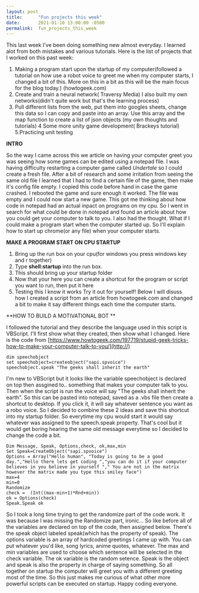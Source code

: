 ```yaml
---
layout: post
title:      "Fun projects this week"
date:       2021-01-10 13:00:00 -0500
permalink:  fun_projects_this_week
---
```



This last week I've been doing something new almost everyday. I learned alot from both mistakes and various tutorials.
Here is the list of projects that I worked on this past week:

1.  Making a program start upon the startup of my computer(followed a tutorial on  how use a robot voice to greet me when my computer starts, I changed a bit of this. More on this in a bit as this will be the main focus for the blog today.) (howtogeek.com)
2.  Create and train a neural network( Traversy Media) I also built my own networks(didn't quite work but that's the learning process)
3.   Pull different lists from the web, put them into googles sheets, change this data so I can copy and paste into an array. Use this array and the map function to create a  list of json objects (my own thoughts and tutorials)
4 Some more unity game development( Brackeys tutorial)
5.Practicing unit testing

**INTRO**

So the way I came across this we article on having your computer greet you was seeing how some games can be edited using a notepad file. I was having difficulty restarting a computer game called *Undertale* so I could create a fresh file. After a bit of research and some irritation from seeing the same old file I learned that I had to find a certain file of the game, then make it's config file empty. I copied this code before hand in case the game crashed. I rebooted the game and sure enough it worked. The file was empty and I could now start a new game. This got me thinking about how code in notepad had an actual inpact on programs on my cpu. So I went in search for what could be done in notepad and found an article about how you could get your computer to talk to you. I also had the thought. What if I could make a program start when the computer started up. So I'll explain how to start up chrome(or any file) when your computer starts.

**MAKE A PROGRAM START ON CPU STARTUP**

1. Bring up the run box on your cpu(for windows you press windows key and r together)
2. Type **shell:startup** into the run box.
3. This should bring up your startup folder
4. Now that your here you can create a shortcut for the program or script you want to run, then put it here
5. Testing this I know it works Try it out for yourself! Below I will disuss how I created a script from an article from howtogeek.com and changed a bit to make it say different things each time the computer starts. 

**HOW TO BUILD A MOTIVATIONAL BOT **

I followed the tutorial and they describe the language used in this script is VBScript. I'll first show what they created, then show what I changed. Here is the code from [https://www.howtogeek.com/197719/stupid-geek-tricks-how-to-make-your-computer-talk-to-you/](http://)

```
dim speechobject
set speechobject=createobject("sapi.spvoice")
speechobject.speak "The geeks shall inherit the earth"
```

I'm new to VBScript but it looks like the variable speechobject is declared on top then assgined to.. something that makes your computer talk to you. Then when the script is run the voice will say "The geeks shall inherit the earth". So this can be pasted into notepad, saved as a .vbs file then create a shortcut to desktop. If you click it, it will say whatever sentence you want as a robo voice. So I decided to combine these 2 ideas and save this shortcut into my startup folder. So everytime my cpu would start it would say whatever was assigned to the speech.speak property.  That's cool but it would get boring hearing the same old message everytime so I decided to change the code a bit. 

```
Dim Message, Speak, Options,check, ok,max,min
Set Speak=CreateObject("sapi.spvoice")
Options = Array("Hello human", "Today is going to be a good day.","Hello there lets get coding ","you can do it if your computer believes in you believe in yourself "," You are not in the matrix however the matrix made you type this smiley face")
max=4
min=0
Randomize
check =  (Int((max-min+1)*Rnd+min))
ok = Options(check)
Speak.Speak ok

```

So I took a long time trying to get the randomize part of the code work. It was because I was missing the Randomize part, ironic... So like before all of the variables are declared on top of the code, then assigned below.  There's the speak object labeled speak(which has the property of speak). The options variable is an array of hardcoded greetings I came up with. You can put whatever you'd like, song lyrics, anime quotes, whatever. The max and min variables are used to choose which sentence will be selected in the check variable. The ok variable is the random setence. Speak is the object and speak is also the property in charge of saying something. So all together on startup the computer will greet you with a different greeting most of the time. So this just makes me curious of what other more powerful scripts can be executed on startup. Happy coding everyone.














